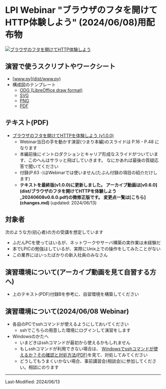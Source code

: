 # LPI Webinar "ブラウザのフタを開けてHTTP体験しよう" (2024/06/08)用配布物

[![ブラウザのフタを開けてHTTP体験しよう](https://img.youtube.com/vi/y84Asag9O1o/maxresdefault.jpg)](https://www.youtube.com/watch?v=y84Asag9O1o)

## 演習で使うスクリプトやワークシート

- [www.py](dist/www.py)
- 構成図のテンプレート
    - [ODG (LibreOffice draw format)](dist/templates/www-design-template.odg)
    - [SVG](dist/templates/www-design-template.svg)
    - [PNG](dist/templates/www-design-template.png)
    - [PDF](dist/templates/www-design-template.pdf)


## テキスト(PDF)

- [ブラウザのフタを開けてHTTPを体験しよう (v1.0.0)](dist/ブラウザのフタを開けてHTTPを体験しよう_20240608v1.0.0.pdf)
    - Webinar当日の手を動かす演習(つまり本編)のスライドは P.16 - P.48 になります
    - 本編前後にイントロダクションとキャリア形成なスライドがついています、このへんはサラッと飛ばしていきます。
      なにかあれば最後の質疑応答で聞いてください
    - 付録(P.63 -)はWebinarでは使いません(たぶん付録の項目の紹介だけします)
    - <B>
      テキストを最終版(v1.0.0)に更新しました。
      アーカイブ動画は[v0.6.0](dist/ブラウザのフタを開けてHTTPを体験しよう_20240608v0.6.0.pdf)の微修正版です。
      変更点一覧は[こちら](changes.md)
      </B> (updated: 2024/06/13)


## 対象者

次のような方(初心者)の方の受講を想定しています

- ふだんPCを使ってはいるが、ネットワークやサーバ構築の実作業は未経験だ
- 本でLPICの勉強はしているが、実際にUnix上での操作をしてみたことがない
- この業界にはいったばかりの新入社員のみなさん


## 演習環境について(アーカイブ動画を見て自習する方へ)

- 上のテキスト(PDF)付録Bを参考に、自習環境を構築してください


## 演習環境について(2024/06/08 Webinar)

- 各自のPCでsshコマンドが使えるようにしておいてください
    - sshでこちらの用意した環境にログインして演習をします
- Windowsのかたへ
    - いまどきはsshコマンドが最初から使えるかもしれません
    - もしsshコマンドが利用できない場合は、
        [Windowsでsshコマンドが使えるか？その確認と対処方法(PDF)](dist/Windowsでsshコマンドが使えるか？その確認と対処方法_20240608v0.6.0.pdf)を見て、対処してみてください
    - どうしてもうまくいかない場合、事前講習会(相談会)に参加してください。相談にのります


<hr>
Last-Modified: 2024/06/13
